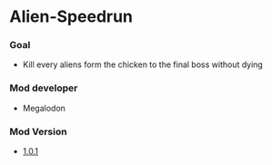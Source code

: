 # Alien-Speedrun

### Goal
* Kill every aliens form the chicken to the final boss without dying

### Mod developer
* Megalodon

### Mod Version
* [1.0.1](https://github.com/TheGreatMegalodon/Alien-Speedrun/blob/main/Alien-Speedrun.js)
